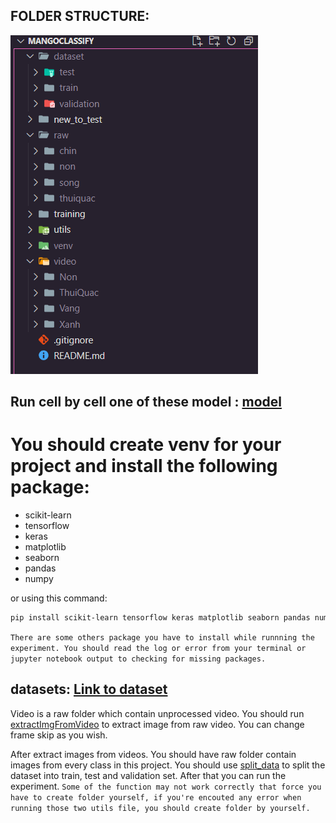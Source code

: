 ## FOLDER STRUCTURE:

![alt text](./img_source/image.png)

## Run cell by cell one of these model : [model](./training/)

# You should create venv for your project and install the following package:

- scikit-learn
- tensorflow
- keras
- matplotlib
- seaborn
- pandas
- numpy

or using this command:

```bash
pip install scikit-learn tensorflow keras matplotlib seaborn pandas numpy
```

`There are some others package you have to install while runnning the experiment. You should read the log or error from your terminal or jupyter notebook output to checking for missing packages.`

## datasets: [Link to dataset](https://drive.google.com/drive/folders/1tjwnl7I6nLZbgV5f4Er1k9-H4ua6qzjK?usp=sharing)

Video is a raw folder which contain unprocessed video. You should run [extractImgFromVideo](./utils/extractImgFromVideo.py) to extract image from raw video. You can change frame skip as you wish.

After extract images from videos. You should have raw folder contain images from every class in this project. You should use [split_data](./utils/split_data.py) to split the dataset into train, test and validation set.
After that you can run the experiment.
`Some of the function may not work correctly that force you have to create folder yourself, if you're encouted any error when running those two utils file, you should create folder by yourself.`
